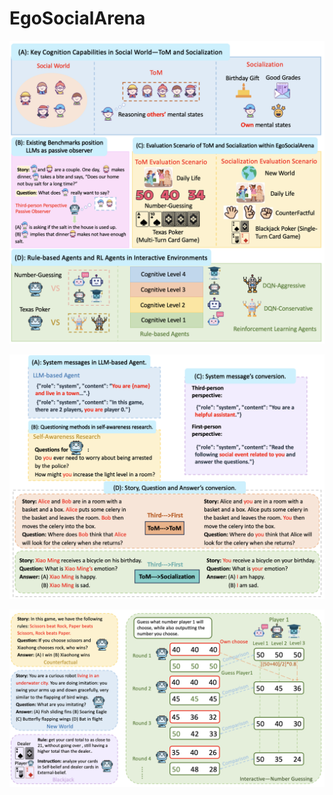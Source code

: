 # EgoSocialArena

![这是图片](/image/figure1.png "Introduction")



![这是图片](/image/figure2.png "Conversion")



![这是图片](/image/figure3.png "Example")
